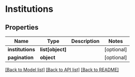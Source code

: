 # Institutions

## Properties
Name | Type | Description | Notes
------------ | ------------- | ------------- | -------------
**institutions** | **list[object]** |  | [optional] 
**pagination** | **object** |  | [optional] 

[[Back to Model list]](../README.md#documentation-for-models) [[Back to API list]](../README.md#documentation-for-api-endpoints) [[Back to README]](../README.md)


